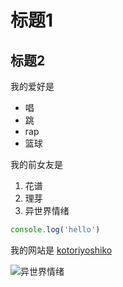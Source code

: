 # 标题1
## 标题2

我的爱好是

* 唱
* 跳
* rap
* 篮球

我的前女友是

1. 花谱
2. 理芽
3. 异世界情绪

```javascript
console.log('hello')
````

我的网站是  [kotoriyoshiko](https://github.com/kotoriyoshiko)

![异世界情绪](ヰ世界情緒.jpg)
